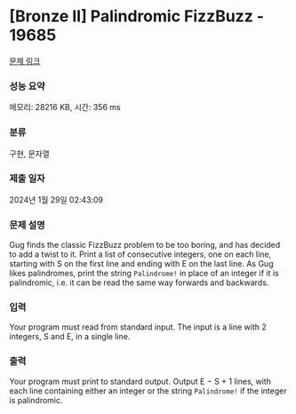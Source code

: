 # [Bronze II] Palindromic FizzBuzz - 19685 

[문제 링크](https://www.acmicpc.net/problem/19685) 

### 성능 요약

메모리: 28216 KB, 시간: 356 ms

### 분류

구현, 문자열

### 제출 일자

2024년 1월 29일 02:43:09

### 문제 설명

<p>Gug finds the classic FizzBuzz problem to be too boring, and has decided to add a twist to it. Print a list of consecutive integers, one on each line, starting with S on the first line and ending with E on the last line. As Gug likes palindromes, print the string <code>Palindrome!</code> in place of an integer if it is palindromic, i.e. it can be read the same way forwards and backwards.</p>

### 입력 

 <p>Your program must read from standard input. The input is a line with 2 integers, S and E, in a single line.</p>

### 출력 

 <p>Your program must print to standard output. Output E − S + 1 lines, with each line containing either an integer or the string <code>Palindrome!</code> if the integer is palindromic.</p>

